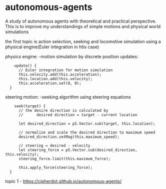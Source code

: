 # autonomous-agents
A study of autonomous agents with theoretical and practical perspective. This is to improve my understandings of simple motions and physical world simulations

the first topic is action selection, seeking and locomotive simulation using a physical engine(Euler integration in htis case)

physics engine:
  -motion simulation by discrete position updates:
  
  ```
      update() {
        // Euler integration for motion simulation
        this.velocity.add(this.acceleration);
        this.location.add(this.velocity);
        this.acceleration.set(0, 0);
    }
  ```
 
 steering motion:
  -seeking algorithm using steering equations
  
  ```
      seek(target) {
        // the desire direction is calculated by
        //      desired direction = target - current location

        let desired_direction = p5.Vector.sub(target, this.location);

        // normalize and scale the desired direction to maximum speed
        desired_direction.setMag(this.maximum_speed);

        // steering = desired - velocity
        let steering_force = p5.Vector.sub(desired_direction, this.velocity);
        steering_force.limit(this.maximum_force);

        this.apply_force(steering_force);
    }
  ```

topic 1 - https://cipherdot.github.io/autonomous-agents/
 
  
